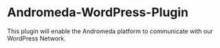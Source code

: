 Andromeda-WordPress-Plugin
==========================

This plugin will enable the Andromeda platform to communicate with our WordPress Network.
